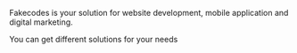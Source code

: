 Fakecodes is your solution for website development, mobile application and digital marketing.

You can get different solutions for your needs